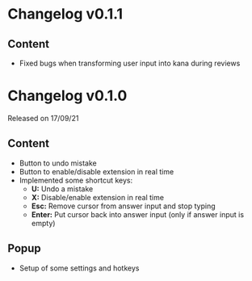 # Changelog v0.1.1

## Content
- Fixed bugs when transforming user input into kana during reviews

# Changelog v0.1.0
Released on 17/09/21

## Content
- Button to undo mistake
- Button to enable/disable extension in real time
- Implemented some shortcut keys:
	- **U:** Undo a mistake
	- **X:** Disable/enable extension in real time
	- **Esc:** Remove cursor from answer input and stop typing
	- **Enter:** Put cursor back into answer input (only if answer input is empty)

## Popup
- Setup of some settings and hotkeys